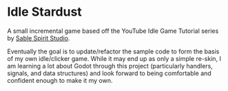 # Idle Stardust
A small incremental game based off the YouTube Idle Game Tutorial series by [Sable Spirit Studio](https://www.youtube.com/@SableSpiritStudio/videos).

Eventually the goal is to update/refactor the sample code to form the basis of my own idle/clicker game. While it may end up as only a simple re-skin, I am learning a lot about Godot through this project (particularly handlers, signals, and data structures) and look forward to being comfortable and confident enough to make it my own.
